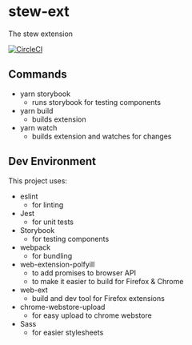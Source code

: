 # stew-ext
The stew extension

[![CircleCI](https://circleci.com/gh/PChwistek/hermitly-ext.svg?style=svg&circle-token=c1d0f29722b0456d275fef78483644443cdca7df)](https://circleci.com/gh/PChwistek/hermitly-ext)

## Commands

* yarn storybook 
  * runs storybook for testing components
* yarn build
  * builds extension
* yarn watch
  * builds extension and watches for changes

## Dev Environment

This project uses:

* eslint
  * for linting
* Jest
  * for unit tests
* Storybook
  * for testing components
* webpack
  * for bundling
* web-extension-polfyill
  * to add promises to browser API
  * to make it easier to build for Firefox & Chrome
* web-ext
  * build and dev tool for Firefox extensions
* chrome-webstore-upload
  * for easy upload to chrome webstore
* Sass
  * for easier stylesheets



